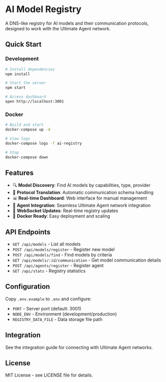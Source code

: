 # AI Model Registry

A DNS-like registry for AI models and their communication protocols, designed to work with the Ultimate Agent network.

## Quick Start

### Development
```bash
# Install dependencies
npm install

# Start the server
npm start

# Access dashboard
open http://localhost:3001
```

### Docker
```bash
# Build and start
docker-compose up -d

# View logs
docker-compose logs -f ai-registry

# Stop
docker-compose down
```

## Features

- 🔍 **Model Discovery**: Find AI models by capabilities, type, provider
- 🔌 **Protocol Translation**: Automatic communication schema handling
- 📊 **Real-time Dashboard**: Web interface for manual management
- 🔗 **Agent Integration**: Seamless Ultimate Agent network integration
- 📡 **WebSocket Updates**: Real-time registry updates
- 🐳 **Docker Ready**: Easy deployment and scaling

## API Endpoints

- `GET /api/models` - List all models
- `POST /api/models/register` - Register new model
- `POST /api/models/find` - Find models by criteria
- `GET /api/models/:id/communication` - Get model communication details
- `POST /api/agents/register` - Register agent
- `GET /api/stats` - Registry statistics

## Configuration

Copy `.env.example` to `.env` and configure:

- `PORT` - Server port (default: 3001)
- `NODE_ENV` - Environment (development/production)
- `REGISTRY_DATA_FILE` - Data storage file path

## Integration

See the integration guide for connecting with Ultimate Agent networks.

## License

MIT License - see LICENSE file for details.
